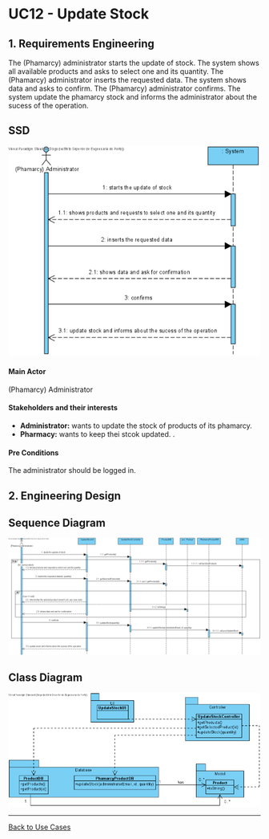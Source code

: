 # UC12 - Update Stock

## 1. Requirements Engineering
The (Phamarcy) administrator starts the update of stock. The system shows all available products and asks to select one and its quantity. The (Phamarcy) administrator inserts the requested data. The system shows data and asks to confirm. The (Phamarcy) administrator confirms. The system update the phamarcy stock and informs the administrator about the sucess of the operation.

## SSD
![UC12_SSD.png](UC12_SSD.png)

#### Main Actor

(Phamarcy) Administrator

#### Stakeholders and their interests
* **Administrator:** wants to update the stock of products of its phamarcy.
* **Pharmacy:** wants to keep thei stcok updated.	.

#### Pre Conditions
The administrator should be logged in.

## 2. Engineering Design

## Sequence Diagram
![UC12_SD.png](UC12_SD.png)



## Class Diagram
![UC12_CD.png](UC12_CD.png)

____

[Back to Use Cases](../UseCases.md)